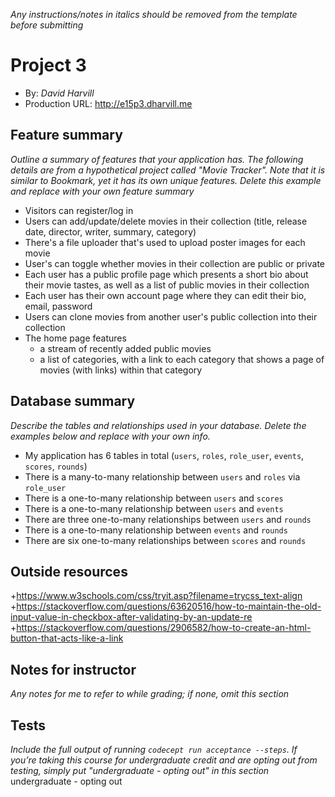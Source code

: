 *Any instructions/notes in italics should be removed from the template before submitting*

# Project 3
+ By: *David Harvill*
+ Production URL: <http://e15p3.dharvill.me>

## Feature summary
*Outline a summary of features that your application has. The following details are from a hypothetical project called "Movie Tracker". Note that it is similar to Bookmark, yet it has its own unique features. Delete this example and replace with your own feature summary*

+ Visitors can register/log in
+ Users can add/update/delete movies in their collection (title, release date, director, writer, summary, category)
+ There's a file uploader that's used to upload poster images for each movie
+ User's can toggle whether movies in their collection are public or private
+ Each user has a public profile page which presents a short bio about their movie tastes, as well as a list of public movies in their collection
+ Each user has their own account page where they can edit their bio, email, password
+ Users can clone movies from another user's public collection into their collection
+ The home page features
  + a stream of recently added public movies
  + a list of categories, with a link to each category that shows a page of movies (with links) within that category

  
## Database summary
*Describe the tables and relationships used in your database. Delete the examples below and replace with your own info.*

+ My application has 6 tables in total (`users`, `roles`, `role_user`, `events`, `scores`, `rounds`)
+ There is a many-to-many relationship between `users` and `roles` via `role_user`
+ There is a one-to-many relationship between `users` and `scores`
+ There is a one-to-many relationship between `users` and `events`
+ There are three one-to-many relationships between `users` and `rounds`
+ There is a one-to-many relationship between `events` and `rounds`
+ There are six one-to-many relationships between `scores` and `rounds`

## Outside resources
+https://www.w3schools.com/css/tryit.asp?filename=trycss_text-align
+https://stackoverflow.com/questions/63620516/how-to-maintain-the-old-input-value-in-checkbox-after-validating-by-an-update-re
+https://stackoverflow.com/questions/2906582/how-to-create-an-html-button-that-acts-like-a-link

## Notes for instructor
*Any notes for me to refer to while grading; if none, omit this section*

## Tests
*Include the full output of running `codecept run acceptance --steps`. If you’re taking this course for undergraduate credit and are opting out from testing, simply put "undergraduate - opting out" in this section*  
undergraduate - opting out